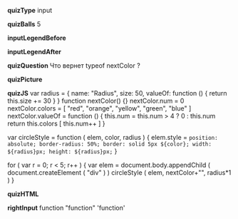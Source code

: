 ____quizType____
input

____quizBalls____
5

____inputLegendBefore____


____inputLegendAfter____


____quizQuestion____
Что вернет typeof nextColor ?

____quizPicture____


____quizJS____
var radius = {
    name: "Radius",
    size: 50,
    valueOf: function () {
        return this.size += 30
    }
}
function nextColor() {}
nextColor.num = 0
nextColor.colors = [ "red", "orange", "yellow", "green", "blue" ]
nextColor.valueOf = function () {
    this.num = this.num > 4 ? 0 : this.num
    return this.colors [ this.num++ ]
}

var circleStyle = function ( elem, color, radius ) {
    elem.style = `
        position: absolute;
        border-radius: 50%;
        border: solid 5px ${color};
        width: ${radius}px;
        height: ${radius}px;
    `
}

for ( var r = 0; r < 5; r++ ) {
    var elem = document.body.appendChild (
        document.createElement ( "div" )
    )
    circleStyle ( elem, nextColor+"", radius*1 )
}

____quizHTML____


____rightInput____
function
"function"
'function'
